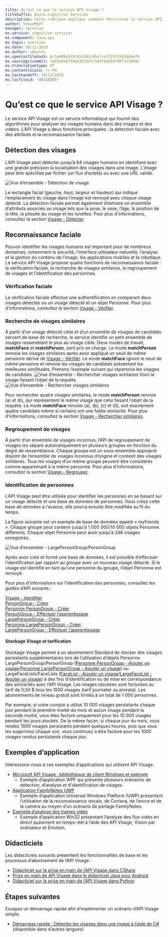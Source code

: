 ```yaml
---
title: Qu’est ce que le service API Visage ?
titleSuffix: Azure Cognitive Services
description: Cette rubrique explique comment fonctionne le service API Visage et les termes associés.
author: SteveMSFT
manager: cgronlun
ms.service: cognitive-services
ms.component: face-api
ms.topic: overview
ms.date: 10/11/2018
ms.author: sbowles
ms.openlocfilehash: 6c1e0d0a51bc01c581c05e7ce3215f5501b4be76
ms.sourcegitcommit: 3a02e0e8759ab3835d7c58479a05d7907a719d9c
ms.translationtype: HT
ms.contentlocale: fr-FR
ms.lasthandoff: 10/13/2018
ms.locfileid: "49310355"
---
```

# <a name="what-is-the-face-api-service"></a>Qu’est ce que le service API Visage ?

Le service API Visage est un service informatique qui fournit des algorithmes pour analyser les visages humains dans des images et des vidéos. L’API Visage a deux fonctions principales : la détection faciale avec des attributs et la reconnaissance faciale.

## <a name="face-detection"></a>Détection des visages

L’API Visage peut détecter jusqu’à 64 visages humains en identifiant avec une grande précision la localisation des visages dans une image. L’image peut être spécifiée par fichier (un flux d’octets) ou avec une URL valide.

![Vue d’ensemble - Détection de visage](./Images/Face.detection.jpg)

Le rectangle facial (gauche, haut, largeur et hauteur) qui indique l’emplacement du visage dans l’image est renvoyé avec chaque visage détecté. La détection faciale permet également d’extraire un ensemble d’attributs associés au visage tels que la pose, le sexe, l’âge, la position de la tête, la pilosité du visage et les lunettes. Pour plus d'informations, consultez la section [Visage - Détecter](https://westus.dev.cognitive.microsoft.com/docs/services/563879b61984550e40cbbe8d/operations/563879b61984550f30395236).

## <a name="face-recognition"></a>Reconnaissance faciale

Pouvoir identifier les visages humains est important pour de nombreux domaines, notamment la sécurité, l’interface utilisateur naturelle, l’analyse et la gestion du contenu de l’image, les applications mobiles et la robotique. Le service API Visage propose quatre fonctions de reconnaissance faciale : la vérification faciale, la recherche de visages similaires, le regroupement de visages et l’identification des personnes.

### <a name="face-verification"></a>Vérification faciale

La vérification faciale effectue une authentification en comparant deux visages détectés ou un visage détecté et un objet Personne. Pour plus d’informations, consultez la section [Visage - Vérifier](https://westus.dev.cognitive.microsoft.com/docs/services/563879b61984550e40cbbe8d/operations/563879b61984550f3039523a).

### <a name="finding-similar-faces"></a>Recherche de visages similaires

À partir d’un visage détecté cible et d’un ensemble de visages de candidats servant de base de recherche, le service identifie un petit ensemble de visages ressemblant le plus au visage cible. Deux modes de travail, **matchFace** et **matchPerson**, sont pris en charge. Le mode **matchPerson** renvoie les visages similaires après avoir appliqué un seuil de même personne dérivé de [Visage - Vérifier](https://westus.dev.cognitive.microsoft.com/docs/services/563879b61984550e40cbbe8d/operations/563879b61984550f3039523a). Le mode **matchFace** ignore le seuil de même personne et renvoie les visages de candidats présentant les meilleures similitudes. Prenons l’exemple suivant qui répertorie les visages de candidats.
![Vue d’ensemble - Rechercher visages similaires](./Images/FaceFindSimilar.Candidates.jpg) Voici le visage faisant l’objet de la requête.
![Vue d’ensemble - Rechercher visages similaires](./Images/FaceFindSimilar.QueryFace.jpg)

Pour rechercher quatre visages similaires, le mode **matchPerson** renvoie (a) et (b), qui représentent le même visage que celui faisant l’objet de la requête. Le mode **matchFace** renvoie (a), (b), (c) et (d), soit exactement quatre candidats même si certains ont une faible similarité. Pour plus d'informations, consultez la section [Visage - Rechercher similaires](https://westus.dev.cognitive.microsoft.com/docs/services/563879b61984550e40cbbe8d/operations/563879b61984550f30395237).

### <a name="face-grouping"></a>Regroupement de visages

À partir d’un ensemble de visages inconnus, l’API de regroupement de visages les sépare automatiquement en plusieurs groupes en fonction du degré de ressemblance. Chaque groupe est un sous-ensemble approprié disjoint de l’ensemble de visages inconnus d’origine et contient des visages similaires. Tous les visages d’un même groupe peuvent être considérés comme appartenant à la même personne. Pour plus d'informations, consultez la section [Visage - Regrouper](https://westus.dev.cognitive.microsoft.com/docs/services/563879b61984550e40cbbe8d/operations/563879b61984550f30395238).

### <a name="person-identification"></a>Identification de personnes

L’API Visage peut être utilisée pour identifier les personnes en se basant sur un visage détecté et une base de données de personnes. Vous créez cette base de données à l’avance, elle pourra ensuite être modifiée au fil du temps.

La figure suivante est un exemple de base de données appelé « myfriends ». Chaque groupe peut contenir jusqu’à 1 000 000/10 000 objets Personne différents. Chaque objet Personne peut avoir jusqu’à 248 visages enregistrés.

![Vue d’ensemble - LargePersonGroup/PersonGroup](./Images/person.group.clare.jpg)

Après avoir créé et formé une base de données, il est possible d’effectuer l’identification par rapport au groupe avec un nouveau visage détecté. Si le visage est identifié en tant qu’une personne du groupe, l’objet Personne est renvoyé.

Pour plus d’informations sur l’identification des personnes, consultez les guides d’API suivants :

[Visage - Identifier](https://westus.dev.cognitive.microsoft.com/docs/services/563879b61984550e40cbbe8d/operations/563879b61984550f30395239)  
[PersonGroup - Créer](https://westus.dev.cognitive.microsoft.com/docs/services/563879b61984550e40cbbe8d/operations/563879b61984550f30395244)  
[Personne PersonGroup - Créer](https://westus.dev.cognitive.microsoft.com/docs/services/563879b61984550e40cbbe8d/operations/563879b61984550f3039523c)  
[PersonGroup - Effectuer l’apprentissage](https://westus.dev.cognitive.microsoft.com/docs/services/563879b61984550e40cbbe8d/operations/563879b61984550f30395249)  
[LargePersonGroup - Créer](https://westus.dev.cognitive.microsoft.com/docs/services/563879b61984550e40cbbe8d/operations/599acdee6ac60f11b48b5a9d)  
[Personne LargePersonGroup - Créer](https://westus.dev.cognitive.microsoft.com/docs/services/563879b61984550e40cbbe8d/operations/599adcba3a7b9412a4d53f40)  
[LargePersonGroup - Effectuer l’apprentissage](https://westus.dev.cognitive.microsoft.com/docs/services/563879b61984550e40cbbe8d/operations/599ae2d16ac60f11b48b5aa4)  

#### <a name="face-storage-and-pricing"></a>Stockage Visage et tarification

Stockage Visage permet à un abonnement Standard de stocker des visages persistants supplémentaires lors de l’utilisation d’objets Personne LargePersonGroup/PersonGroup ([Personne PersonGroup - Ajouter un visage](https://westus.dev.cognitive.microsoft.com/docs/services/563879b61984550e40cbbe8d/operations/563879b61984550f3039523b)/[Personne LargePersonGroup - Ajouter un visage](https://westus.dev.cognitive.microsoft.com/docs/services/563879b61984550e40cbbe8d/operations/599adf2a3a7b9412a4d53f42)) ou LargeFaceLists/FaceLists ([FaceList - Ajouter un visage](https://westus.dev.cognitive.microsoft.com/docs/services/563879b61984550e40cbbe8d/operations/563879b61984550f30395250)/[LargeFaceList - Ajouter un visage](https://westus.dev.cognitive.microsoft.com/docs/services/563879b61984550e40cbbe8d/operations/5a158c10d2de3616c086f2d3)) à des fins d’identification ou de mise en correspondance des similarités avec l’API Visage. Les images stockées sont facturées au tarif de 0,50 $ tous les 1000 visages (tarif journalier au prorata). Les abonnements de niveau gratuit sont limités à un total de 1 000 personnes.

Par exemple, si votre compte a utilisé 10 000 visages persistants chaque jour pendant la première moitié du mois et aucun visage pendant la seconde moitié, vous êtes facturé uniquement pour les 10 000 visages pendant les jours stockés. De la même façon, si chaque jour du mois, vous rendez 1000 visages persistants pendant quelques heures, puis que vous les supprimez chaque soir, vous continuez à être facturé pour les 1000 visages rendus persistants chaque jour.

## <a name="sample-apps"></a>Exemples d’application

Intéressons-nous à ces exemples d’applications qui utilisent API Visage.

- [Microsoft API Visage : bibliothèque de client Windows et exemple](https://github.com/Microsoft/Cognitive-Face-Windows)
  - Exemple d’application WPF qui présente plusieurs scénarios de détection, d’analyse et d’identification de visages.
- [Application FamilyNotes UWP](https://github.com/Microsoft/Windows-appsample-familynotes)
  - Exemple d’application Universal Windows Platform (UWP) présentant l’utilisation de la reconnaissance vocale, de Cortana, de l’encre et de la caméra au moyen d’un scénario de partage FamilyNotes.
- [Exemple d’analyse des trames vidéo](https://github.com/microsoft/cognitive-samples-videoframeanalysis)
  - Exemple d’application Win32 présentant l’analyse des flux vidéo en direct quasiment en temps réel à l’aide des API Visage, Vision par ordinateur et Émotion.

## <a name="tutorials"></a>Didacticiels
Les didacticiels suivants présentent les fonctionnalités de base et les processus d’abonnement de l’API Visage :
- [Didacticiel sur la prise en main de l’API Visage dans CSharp](Tutorials/FaceAPIinCSharpTutorial.md)
- [Prise en main de API Visage dans le didacticiel Java pour Android](Tutorials/FaceAPIinJavaForAndroidTutorial.md)
- [Didacticiel sur la prise en main de l’API Visage dans Python](Tutorials/FaceAPIinPythonTutorial.md)

## <a name="next-steps"></a>Étapes suivantes

Essayez un démarrage rapide afin d’implémenter un scénario d’API Visage simple.
- [Démarrage rapide : Détecter les visages dans une image à l’aide de C#](quickstarts/csharp.md) (disponible dans d’autres langues)

